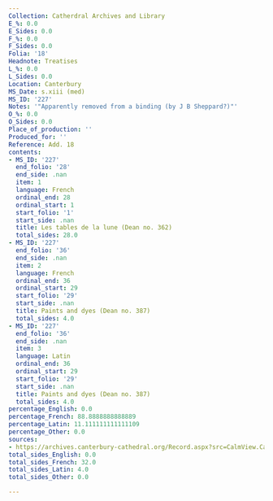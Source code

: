 ```yaml
---
Collection: Catherdral Archives and Library
E_%: 0.0
E_Sides: 0.0
F_%: 0.0
F_Sides: 0.0
Folia: '18'
Headnote: Treatises
L_%: 0.0
L_Sides: 0.0
Location: Canterbury
MS_Date: s.xiii (med)
MS_ID: '227'
Notes: '"Apparently removed from a binding (by J B Sheppard?)"'
O_%: 0.0
O_Sides: 0.0
Place_of_production: ''
Produced_for: ''
Reference: Add. 18
contents:
- MS_ID: '227'
  end_folio: '28'
  end_side: .nan
  item: 1
  language: French
  ordinal_end: 28
  ordinal_start: 1
  start_folio: '1'
  start_side: .nan
  title: Les tables de la lune (Dean no. 362)
  total_sides: 28.0
- MS_ID: '227'
  end_folio: '36'
  end_side: .nan
  item: 2
  language: French
  ordinal_end: 36
  ordinal_start: 29
  start_folio: '29'
  start_side: .nan
  title: Paints and dyes (Dean no. 387)
  total_sides: 4.0
- MS_ID: '227'
  end_folio: '36'
  end_side: .nan
  item: 3
  language: Latin
  ordinal_end: 36
  ordinal_start: 29
  start_folio: '29'
  start_side: .nan
  title: Paints and dyes (Dean no. 387)
  total_sides: 4.0
percentage_English: 0.0
percentage_French: 88.8888888888889
percentage_Latin: 11.111111111111109
percentage_Other: 0.0
sources:
- https://archives.canterbury-cathedral.org/Record.aspx?src=CalmView.Catalog&id=CCA-DCc%2fAddMS%2f18
total_sides_English: 0.0
total_sides_French: 32.0
total_sides_Latin: 4.0
total_sides_Other: 0.0

---
```

